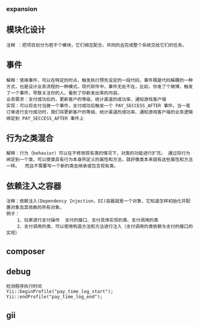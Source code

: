 ### expansion
## 模块化设计

    注释 ：把项目划分为若干个模块，它们相互配合，共同的去完成整个系统交给它们的任务。

## 事件
    解释：使用事件，可以在特定的时点，触发执行预先设定的一段代码，事件既是代码解耦的一种方式，也是设计业务流程的一种模式。现代软件中，事件无处不在，比如，你发了个微博，触发了一个事件，导致关注你的人，看到了你新发出来的内容。
    业务需求：支付成功后的，更新客户的等级、统计渠道的成功率、通知游戏客户端
    实现：可以将支付当做一个事件，支付成功后触发一个 PAY_SECCESS_AFTER 事件。当一笔订单进行支付成功时，我们将更新客户的等级、统计渠道的成功率、通知游戏客户端的业务逻辑绑定到 PAY_SECCESS_AFTER 事件上
    
## 行为之类混合
   
    解释：行为（behavior）可以在不修改现有类的情况下，对类的功能进行扩充。 通过将行为绑定到一个类，可以使类具有行为本身所定义的属性和方法，就好像类本来就有这些属性和方法一样。  而且不需要写一个新的类去继承或包含现有类。
   
## 依赖注入之容器
    注释：依赖注入(Dependency Injection，DI)容器就是一个对象，它知道怎样初始化并配置对象及其依赖的所有对象。
    例子：
        1、玩家进行支付操作  支付的接口、支付具体实现的类、支付调用的类
        2、支付调用的类，可以使用构造方法和方法进行注入（支付调用的类依赖与支付的接口的实现）
        
        
## composer

## debug
    
    检测程序执行时间
    Yii::beginProfile("pay_time_log_start");
    Yii::endProfile("pay_time_log_end");
    
## gii
